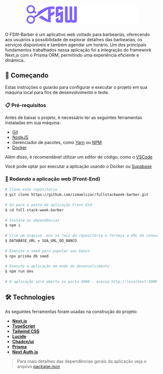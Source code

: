 <h1 align="center">
    <img alt="FSW-Barber" title="" src="/public/Logo.png" />
</h1>

O FSW-Barber é um aplicativo web voltado para barbearias, oferecendo aos usuários a possibilidade de explorar detalhes das barbearias, os serviços disponíveis e também agendar um horário. Um dos principais fundamentos trabalhados nessa aplicação foi a integração do framework Next.js com o Prisma ORM, permitindo uma experiência eficiente e dinâmica..

## 🚀 Começando

Estas instruções o guiarão para configurar e executar o projeto em sua máquina local para fins de desenvolvimento e teste.

### 📋 Pré-requisitos

Antes de baixar o projeto, é necessário ter as seguintes ferramentas instaladas em sua máquina:

* [Git](https://git-scm.com)
* [NodeJS](https://nodejs.org/en/)
* Gerenciador de pacotes, como [Yarn](https://yarnpkg.com/) ou [NPM](https://www.npmjs.com/)
* [Docker](https://docs.docker.com/desktop/install/windows-install/)

Além disso, é recomendável utilizar um editor de código, como o [VSCode](https://code.visualstudio.com/)

Você pode optar por executar a aplicação usando o Docker ou [Supabase](https://supabase.com/)


### 🔧 Rodando a aplicação web (Front-End)

```bash
# Clone este repositório
$ git clone https://github.com/ismaelczar/fullstackweek-barber.git

# Vá para a pasta da aplicação Front End
$ cd full-stack-week-barber

# Instale as dependências
$ npm i

# Crie um arquivo .env na raiz do repositório e forneça a URL de conexão com o banco de dados.
$ DATABASE_URL = SUA_URL_DO_BANCO

# Execute o seed para popular seu banco
$ npx prisma db seed

# Execute a aplicação em modo de desenvolvimento
$ npm run dev

# A aplicação será aberta na porta:3000 - acesse http://localhost:3000
```

## 🛠 Technologies

As seguintes ferramentas foram usadas na construção do projeto: 

-   **[Next.js](https://nextjs.org/)**
-   **[TypeScript](https://www.typescriptlang.org/)**
-   **[Tailwind CSS](https://tailwindcss.com/)**
-   **[Lucide](https://lucide.dev/)**
-   **[Chadcn/ui](https://ui.shadcn.com/)**
-   **[Prisma](https://www.prisma.io/)**
-   **[Next Auth.js](https://next-auth.js.org/)**


> Para mais detalhes das dependências gerais da aplicação veja o arquivo  [package.json](./package.json)

